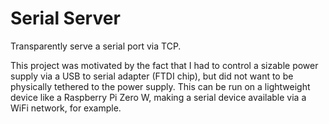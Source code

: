 # Serial Server

Transparently serve a serial port via TCP.

This project was motivated by the fact that I had to control a sizable power supply via a USB to serial adapter (FTDI chip), but did not want to be physically tethered to the power supply. This can be run on a lightweight device like a Raspberry Pi Zero W, making a serial device available via a WiFi network, for example.
